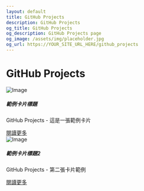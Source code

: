 ```yaml
---
layout: default
title: GitHub Projects
description: GitHub Projects
og_title: GitHub Projects
og_description: GitHub Projects page
og_image: /assets/img/placeholder.jpg
og_url: https://YOUR_SITE_URL_HERE/github_projects
---
```


<h1 data-i18n="github_projects">GitHub Projects</h1>

<!-- 卡片範例 -->
<div class="card">
    <img src="/assets/img/placeholder.jpg" alt="Image" loading="lazy">
    <div class="card-body">
        <h5 class="card-title">範例卡片標題</h5>
        <p class="card-text">GitHub Projects - 這是一張範例卡片</p>
        <a href="#" target="_blank" class="btn btn-primary">閱讀更多</a>
    </div>
</div>

<div class="card">
    <img src="/assets/img/placeholder.jpg" alt="Image" loading="lazy">
    <div class="card-body">
        <h5 class="card-title">範例卡片標題2</h5>
        <p class="card-text">GitHub Projects - 第二張卡片範例</p>
        <a href="#" target="_blank" class="btn btn-primary">閱讀更多</a>
    </div>
</div>
